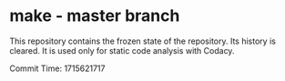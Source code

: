 # make - master branch

This repository contains the frozen state of the repository.
Its history is cleared. It is used only for static code
analysis with Codacy.

Commit Time: 1715621717